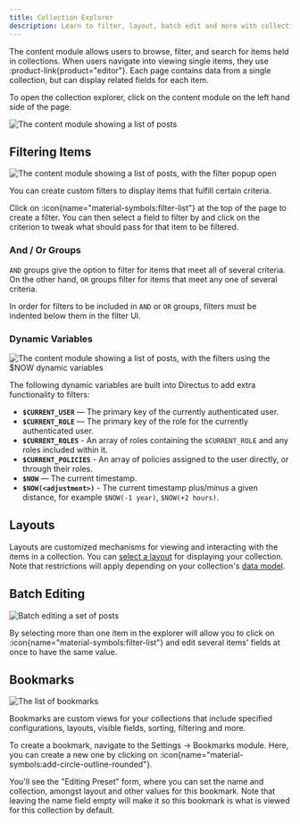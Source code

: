 ```yaml
---
title: Collection Explorer
description: Learn to filter, layout, batch edit and more with collections in the collection explorer.
---
```


The content module allows users to browse, filter, and search for items held in collections. When users navigate into viewing single items, they use :product-link{product="editor"}. Each page contains data from a single collection, but can display related fields for each item.

To open the collection explorer, click on the content module on the left hand side of the page.

![The content module showing a list of posts](https://product-team.directus.app/assets/f28e21ef-07bd-4b3f-8eeb-e37aa3b388be.webp)

## Filtering Items

![The content module showing a list of posts, with the filter popup open](https://product-team.directus.app/assets/a18b7f4a-1ea3-4d47-afa3-7671ff7be56d.webp)

You can create custom filters to display items that fulfill certain criteria.

Click on :icon{name="material-symbols:filter-list"} at the top of the page to create a filter. You can then select a field to filter by and click on the criterion to tweak what should pass for that item to be filtered.

### And / Or Groups

`AND` groups give the option to filter for items that meet all of several criteria. On the other hand, `OR` groups filter for items that meet any one of several criteria.

In order for filters to be included in `AND` or `OR` groups, filters must be indented below them in the filter UI.

### Dynamic Variables

![The content module showing a list of posts, with the filters using the `$NOW` dynamic variables](https://product-team.directus.app/assets/56b3463f-c593-4581-8dcb-a8996f9d4ad6.webp)

The following dynamic variables are built into Directus to add extra functionality to filters: 

- **`$CURRENT_USER`** — The primary key of the currently authenticated user.
- **`$CURRENT_ROLE`** — The primary key of the role for the currently authenticated user.
- **`$CURRENT_ROLES`** - An array of roles containing the `$CURRENT_ROLE` and any roles included within it.
- **`$CURRENT_POLICIES`** - An array of policies assigned to the user directly, or through their roles.
- **`$NOW`** — The current timestamp.
- **`$NOW(<adjustment>)`** - The current timestamp plus/minus a given distance, for example `$NOW(-1 year)`, `$NOW(+2 hours)`.

## Layouts

Layouts are customized mechanisms for viewing and interacting with the items in a collection. You can [select a layout](/content/layouts) for displaying your collection. Note that restrictions will apply depending on your collection's [data model](/guides/data-model/collections).

## Batch Editing

![Batch editing a set of posts](https://product-team.directus.app/assets/96ae3c9e-b3b0-4c08-bdf7-d6ff8bd05c2e.webp)

By selecting more than one item in the explorer will allow you to click on :icon{name="material-symbols:filter-list"} and edit several items' fields at once to have the same value.

## Bookmarks

<!-- TODO: Image of explorer with bookmarks -->
![The list of bookmarks](https://product-team.directus.app/assets/5279bcef-f497-413e-a568-e788c9aa5309.webp)

Bookmarks are custom views for your collections that include specified configurations, layouts, visible fields, sorting, filtering and more.

To create a bookmark, navigate to the Settings -> Bookmarks module. Here, you can create a new one by clicking on :icon{name="material-symbols:add-circle-outline-rounded"}.

You'll see the "Editing Preset" form, where you can set the name and collection, amongst layout and other values for this bookmark. Note that leaving the name field empty will make it so this bookmark is what is viewed for this collection by default.

<!--

Each Collection Page displays all Items in its Collection and comes with highly configurable Layouts for browsing, visualizing, and managing Items. The Page Header includes key action buttons for sorting, searching, filtering, creating, editing, archiving, and deleting multiple Items. To learn more, see our guide on the Collection Page.

The Content Module consists of :product-link{product="explore"}, where multiple items from a collection are displayed, and :product-link{product="editor"}, where single items can be displayed and edited.

A powerful, yet extensible, way to explore your database. Suitable for everyone in your organization with a robust permissions system.

Filters & Search: Filter your data with our powerful query builder across just one or related collections.

Layouts: Layouts are customized displays for viewing and interacting with the Items in a Collection. This makes working with specific types of data models, such as map locations or calendar events, a more human-friendly experience.

Save layout presets: Save your data layouts, filters, and sorts in presets and make them available to specific users or roles.
